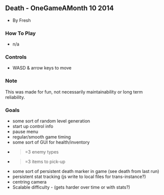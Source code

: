 ## Death - OneGameAMonth 10 2014
- By Fresh

### How To Play
- n/a

### Controls
- WASD & arrow keys to move

### Note
This was made for fun, not necessarily maintainability or long term reliability.


### Goals
- some sort of random level generation
- start up control info
- pause menu
- regular/smooth game timing
- some sort of GUI for health/inventory
- >=3 enemy types
- >=3 items to pick-up
- some sort of persistent death marker in game (see death from last run)
- persistent stat tracking (js write to local files for trans-instance?)
- centring camera
- Scalable difficulty - (gets harder over time or with stats?)